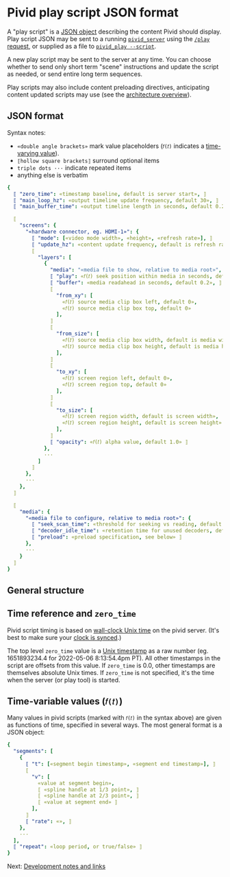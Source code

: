 # Pivid play script JSON format

A "play script" is a [JSON object](https://www.json.org/json-en.html)
describing the content Pivid should display. Play script JSON may be sent to a
running [`pivid_server`](running.md#pivid_server) using the
[`/play` request](protocol.md#play-post---set-play-script-to-control-video-output),
or supplied as a file to [`pivid_play --script`](running.md#pivid_play).

A new play script may be sent to the server at any time. You can choose
whether to send only short term "scene" instructions and update the script
as needed, or send entire long term sequences.

Play scripts may also include content preloading directives, anticipating
content updated scripts may use (see the
[architecture overview](architecture.md)).

## JSON format

Syntax notes:
* `«double angle brackets»` mark value placeholders (`𝑓(𝑡)` indicates a [time-varying value](#timing-and-time-variable-values)).
* `⟦hollow square brackets⟧` surround optional items
* `triple dots ···` indicate repeated items
* anything else is verbatim

```yaml
{
  ⟦ "zero_time": «timestamp baseline, default is server start», ⟧
  ⟦ "main_loop_hz": «output timeline update frequency, default 30», ⟧
  ⟦ "main_buffer_time": «output timeline length in seconds, default 0.2», ⟧

  ⟦
    "screens": {
      "«hardware connector, eg. HDMI-1»": {
        ⟦ "mode": [«video mode width», «height», «refresh rate»], ⟧
        ⟦ "update_hz": «content update frequency, default is refresh rate», ⟧
        ⟦
          "layers": [
            {
              "media": "«media file to show, relative to media root»",
              ⟦ "play": «𝑓(𝑡) seek position within media in seconds, default 0.0», ⟧
              ⟦ "buffer": «media readahead in seconds, default 0.2», ⟧
              ⟦
                "from_xy": [
                  «𝑓(𝑡) source media clip box left, default 0»,
                  «𝑓(𝑡) source media clip box top, default 0»
                ],
              ⟧
              ⟦
                "from_size": [
                  «𝑓(𝑡) source media clip box width, default is media width»,
                  «𝑓(𝑡) source media clip box height, default is media height»
                ],
              ⟧
              ⟦
                "to_xy": [
                  «𝑓(𝑡) screen region left, default 0»,
                  «𝑓(𝑡) screen region top, default 0»
                ],
              ⟧
              ⟦
                "to_size": [
                  «𝑓(𝑡) screen region width, default is screen width»,
                  «𝑓(𝑡) screen region height, default is screen height»
                ],
              ⟧
              ⟦ "opacity": «𝑓(𝑡) alpha value, default 1.0» ⟧
            },
            ···
          ]
        ⟧
      },
      ···
    },
  ⟧

  ⟦
    "media": {
      "«media file to configure, relative to media root»": {
        ⟦ "seek_scan_time": «threshold for seeking vs reading, default 1.0», ⟧
        ⟦ "decoder_idle_time": «retention time for unused decoders, default 1.0», ⟧
        ⟦ "preload": «preload specification, see below» ⟧
      },
      ···
    }
  ⟧
}
```

## General structure

## Time reference and `zero_time`

Pivid script timing is based on
[wall-clock Unix time](https://en.wikipedia.org/wiki/Unix_time)
on the pivid server. (It's best to make sure your
[clock is synced](https://dayne.broderson.org/2020/03/12/the_time_is_now.html).)

The top level `zero_time` value is a
[Unix timestamp](https://www.unixtimestamp.com/) as a raw number
(eg. 1651893234.4 for 2022-05-06 8:13:54.4pm PT). All other timestamps in
the script are offsets from this value. If `zero_time` is 0.0, other
timestamps are themselves absolute Unix times. If `zero_time` is not
specified, it's the time when the server (or play tool) is started.

## Time-variable values (`𝑓(𝑡)`)

Many values in pivid scripts (marked with `𝑓(𝑡)` in the syntax above)
are given as functions of time, specified in several ways.
The most general format is a JSON object:

```yaml
{
  "segments": [
    {
      ⟦ "t": [«segment begin timestamp», «segment end timestamp»], ⟧
      ⟦
        "v": [
          «value at segment begin»,
          ⟦ «spline handle at 1/3 point», ⟧
          ⟦ «spline handle at 2/3 point», ⟧
          ⟦ «value at segment end» ⟧
        ],
      ⟧
      ⟦ "rate": «», ⟧
    },
    ···
  ],
  ⟦ "repeat": «loop period, or true/false» ⟧
}
```

Next: [Development notes and links](notes.md)
